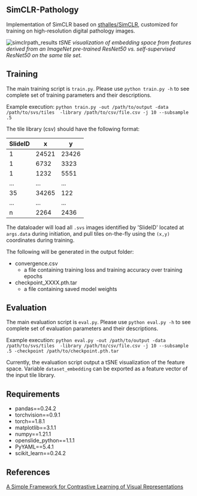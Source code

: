 ## SimCLR-Pathology
Implementation of SimCLR based on [sthalles/SimCLR](https://github.com/sthalles/SimCLR), customized for training on high-resolution digital pathology images. 

![simclrpath_results](https://user-images.githubusercontent.com/16584508/128736139-f4fd6ef5-1cd5-4a14-a544-84b55cf9d415.png)
*tSNE visualization of embedding space from features derived from an ImageNet pre-trained ResNet50 vs. self-supervised ResNet50 on the same tile set.*

## Training
The main training script is `train.py`. Please use `python train.py -h` to see complete set of training parameters and their descriptions.

Example execution: `python train.py -out /path/to/output -data /path/to/svs/tiles  -library /path/to/csv/file.csv -j 10 --subsample .5`

The tile library (csv) should have the following format:

SlideID | x | y 
------------ | ------------- | -------------
1 | 24521 | 23426 
1 | 6732 | 3323 
1 | 1232 | 5551 
... | ... | ... 
35 | 34265 | 122 
... | ... | ... 
n | 2264 | 2436

The dataloader will load all `.svs` images identified by 'SlideID' located at `args.data` during initiation, and pull tiles on-the-fly using the `(x,y)` coordinates during training.

The following will be generated in the output folder:
* convergence.csv
  * a file containing training loss and training accuracy over training epochs
* checkpoint_XXXX.pth.tar
  * a file containing saved model weights

## Evaluation
The main evaluation script is `eval.py`. Please use `python eval.py -h` to see complete set of evaluation parameters and their descriptions.

Example execution: `python eval.py -out /path/to/output -data /path/to/svs/tiles  -library /path/to/csv/file.csv -j 10 --subsample .5 -checkpoint /path/to/checkpoint.pth.tar`

Currently, the evaluation script output a tSNE visualization of the feature space. Variable `dataset_embedding` can be exported as a feature vector of the input tile library.

## Requirements
* pandas==0.24.2
* torchvision==0.9.1
* torch==1.8.1
* matplotlib==3.1.1
* numpy==1.21.1
* openslide_python==1.1.1
* PyYAML==5.4.1
* scikit_learn==0.24.2

## References
[A Simple Framework for Contrastive Learning of Visual Representations](https://arxiv.org/abs/2002.05709)
